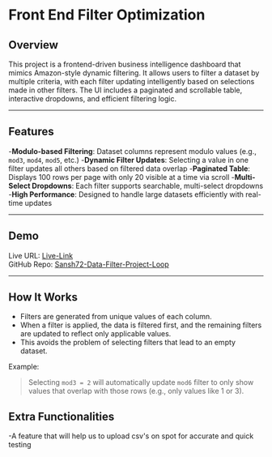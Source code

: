 # Front End Filter Optimization

## Overview

This project is a frontend-driven business intelligence dashboard that mimics Amazon-style dynamic filtering. It allows users to filter a dataset by multiple criteria, with each filter updating intelligently based on selections made in other filters. The UI includes a paginated and scrollable table, interactive dropdowns, and efficient filtering logic.

---

## Features

-**Modulo-based Filtering**: Dataset columns represent modulo values (e.g., `mod3`, `mod4`, `mod5`, etc.)
-**Dynamic Filter Updates**: Selecting a value in one filter updates all others based on filtered data overlap
-**Paginated Table**: Displays 100 rows per page with only 20 visible at a time via scroll
-**Multi-Select Dropdowns**: Each filter supports searchable, multi-select dropdowns
-**High Performance**: Designed to handle large datasets efficiently with real-time updates

---

## Demo

Live URL: [Live-Link](https://data-filter-project-loop.vercel.app/)  
GitHub Repo: [Sansh72-Data-Filter-Project-Loop](https://github.com/sansh72/Data-Filter-Project-Loop)

---

## How It Works

- Filters are generated from unique values of each column.
- When a filter is applied, the data is filtered first, and the remaining filters are updated to reflect only applicable values.
- This avoids the problem of selecting filters that lead to an empty dataset.

Example:
> Selecting `mod3 = 2` will automatically update `mod6` filter to only show values that overlap with those rows (e.g., only values like 1 or 3).

## Extra Functionalities

-A feature that will help us to upload csv's on spot for accurate and quick testing